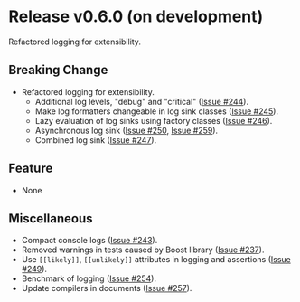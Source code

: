 # Release v0.6.0 (on development)

Refactored logging for extensibility.

## Breaking Change

- Refactored logging for extensibility.
  - Additional log levels, "debug" and "critical" ([Issue #244](https://gitlab.com/MusicScience37/numerical-collection-cpp/-/issues/244)).
  - Make log formatters changeable in log sink classes ([Issue #245](https://gitlab.com/MusicScience37/numerical-collection-cpp/-/issues/245)).
  - Lazy evaluation of log sinks using factory classes ([Issue #246](https://gitlab.com/MusicScience37/numerical-collection-cpp/-/issues/246)).
  - Asynchronous log sink ([Issue #250](https://gitlab.com/MusicScience37/numerical-collection-cpp/-/issues/250), [Issue #259](https://gitlab.com/MusicScience37/numerical-collection-cpp/-/issues/259)).
  - Combined log sink ([Issue #247](https://gitlab.com/MusicScience37/numerical-collection-cpp/-/issues/247)).

## Feature

- None

## Miscellaneous

- Compact console logs ([Issue #243](https://gitlab.com/MusicScience37/numerical-collection-cpp/-/issues/243)).
- Removed warnings in tests caused by Boost library ([Issue #237](https://gitlab.com/MusicScience37/numerical-collection-cpp/-/issues/237)).
- Use `[[likely]]`, `[[unlikely]]` attributes in logging and assertions ([Issue #249](https://gitlab.com/MusicScience37/numerical-collection-cpp/-/issues/249)).
- Benchmark of logging ([Issue #254](https://gitlab.com/MusicScience37/numerical-collection-cpp/-/issues/254)).
- Update compilers in documents ([Issue #257](https://gitlab.com/MusicScience37/numerical-collection-cpp/-/issues/257)).
